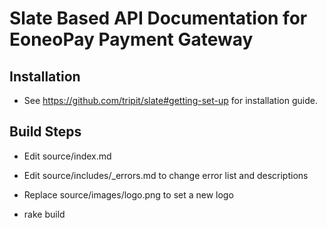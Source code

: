 Slate Based API Documentation for EoneoPay Payment Gateway
==========================================================

Installation
------------

* See https://github.com/tripit/slate#getting-set-up for installation guide.

Build Steps
------------

* Edit source/index.md

* Edit source/includes/_errors.md to change error list and descriptions

* Replace source/images/logo.png to set a new logo

* rake build
